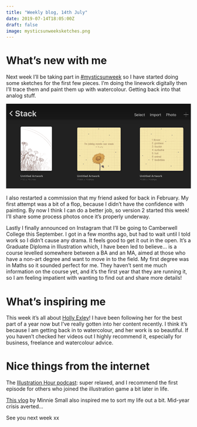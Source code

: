 ```yaml
---
title: "Weekly blog, 14th July"
date: 2019-07-14T18:05:00Z
draft: false
image: mysticsunweeksketches.png
---
```


# What’s new with me

Next week I’ll be taking part in [#mysticsunweek](https://www.instagram.com/explore/tags/mysticsunweek/) so I have started doing some sketches for the first few pieces. I’m doing the linework digitally then I’ll trace them and paint them up with watercolour. Getting back into that analog stuff.

![Sketches for Mystic Sun Week](mysticsunweeksketches.png)

I also restarted a commission that my friend asked for back in February. My first attempt was a bit of a flop, because I didn’t have the confidence with painting. By now I think I can do a better job, so version 2 started this week! I’ll share some process photos once it’s properly underway.

Lastly I finally announced on Instagram that I’ll be going to Camberwell College this September. I got in a few months ago, but had to wait until I told work so I didn’t cause any drama. It feels good to get it out in the open. It’s a Graduate Diploma in Illustration which, I have been led to believe... is a course levelled somewhere between a BA and an MA, aimed at those who have a non-art degree and want to move in to the field. My first degree was in Maths so it sounded perfect for me. They haven’t sent me much information on the course yet, and it’s the first year that they are running it, so I am feeling impatient with wanting to find out and share more details!

# What’s inspiring me

This week it’s all about [Holly Exley](https://www.youtube.com/channel/UCQRpKldwdkyBW3qgCVZNrMA)! I have been following her for the best part of a year now but I’ve really gotten into her content recently. I think it’s because I am getting back in to watercolour, and her work is so beautiful. If you haven’t checked her videos out I highly recommend it, especially for business, freelance and watercolour advice.

# Nice things from the internet

The [Illustration Hour podcast](https://www.illustrationhour.com/): super relaxed, and I recommend the first episode for others who joined the illustration game a bit later in life.

[This vlog](https://www.youtube.com/watch?v=bBOxZxXaY6o&t=1170s) by Minnie Small also inspired me to sort my life out a bit. Mid-year crisis averted…

See you next week xx
